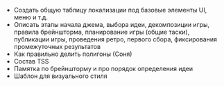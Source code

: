 - Создать общую таблицу локализации под базовые элементы UI, меню и т.д.
- Описать этапы начала джема, выбора идеи, декомпозиции игры, правила брейншторма, планирование игры (общие таски), публикации игры, проведения ретро, первого сбора, фиксирования промежуточных результатов
- Как правильно делить полигоны (Соня)
- Состав TSS
- Памятка по брейншторму и про порядок определения идеи
- Шаблон для визуального стиля